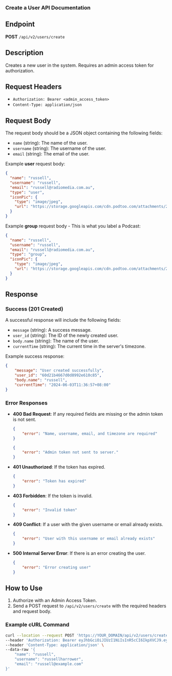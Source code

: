 ### Create a User API Documentation

## Endpoint

**POST** `/api/v2/users/create`

## Description

Creates a new user in the system. Requires an admin access token for authorization.

## Request Headers

- `Authorization: Bearer <admin_access_token>`
- `Content-Type: application/json`

## Request Body

The request body should be a JSON object containing the following fields:

- `name` (string): The name of the user.
- `username` (string): The username of the user.
- `email` (string): The email of the user.

Example **user** request body:

```json
{
  "name": "russell",
  "username": "russell",
  "email": "russell@radiomedia.com.au",
  "type": "user",
  "iconPic": {
    "type": "image/jpeg",
    "url": "https://storage.googleapis.com/cdn.podtoo.com/attachments/2030026158292553988_n.jpg"
  }
}
```

Example **group** request body - This is what you label a Podcast:

```json
{
  "name": "russell",
  "username": "russell",
  "email": "russell@radiomedia.com.au",
  "type": "group",
  "iconPic": {
    "type": "image/jpeg",
    "url": "https://storage.googleapis.com/cdn.podtoo.com/attachments/2030026158292553988_n.jpg"
  }
}
```

## Response

### Success (201 Created)

A successful response will include the following fields:

- `message` (string): A success message.
- `user_id` (string): The ID of the newly created user.
- `body.name` (string): The name of the user.
- `currentTime` (string): The current time in the server's timezone.

Example success response:

```json
{
    "message": "User created successfully",
    "user_id": "60d21b4667d0d8992e610c85",
    "body.name": "russell",
    "currentTime": "2024-06-03T11:36:57+08:00"
}
```

### Error Responses

- **400 Bad Request**: If any required fields are missing or the admin token is not sent.
  ```json
  {
      "error": "Name, username, email, and timezone are required"
  }
  ```

  ```json
  {
      "error": "Admin token not sent to server."
  }
  ```

- **401 Unauthorized**: If the token has expired.
  ```json
  {
      "error": "Token has expired"
  }
  ```

- **403 Forbidden**: If the token is invalid.
  ```json
  {
      "error": "Invalid token"
  }
  ```

- **409 Conflict**: If a user with the given username or email already exists.
  ```json
  {
      "error": "User with this username or email already exists"
  }
  ```

- **500 Internal Server Error**: If there is an error creating the user.
  ```json
  {
      "error": "Error creating user"
  }
  ```

## How to Use

1. Authorize with an Admin Access Token.
2. Send a POST request to `/api/v2/users/create` with the required headers and request body.

### Example cURL Command

```sh
curl --location --request POST 'https://YOUR_DOMAIN/api/v2/users/create' \
--header 'Authorization: Bearer eyJhbGciOiJIUzI1NiIsInR5cCI6IkpXVCJ9.eyJzIjoibHd5ZTdwdzItNGI5ODY5YTRhZjA1NDI1MyIsImQiOiIzIiwiYSI6dHJ1ZSwiaWF0IjoxNzE3Mzg0MjA1LCJleHAiOjE3MTczOTUwMDV9.GUBFxBuwQn6P2aq4plpZBZAuB2LXi2BBNzrM1v4MG4M' \
--header 'Content-Type: application/json' \
--data-raw '{
    "name": "russell",
    "username": "russellharrower",
    "email": "russell@example.com"
}'
```
